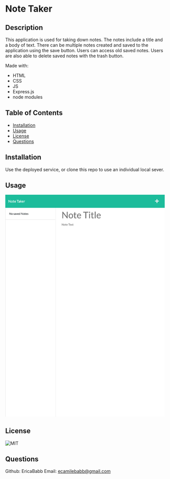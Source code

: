 # Note Taker

## Description

This application is used for taking down notes. The notes include a title and a body of text. There can be multiple notes created and saved to the application using the save button. Users can access old saved notes. Users are also able to delete saved notes with the trash button.

Made with:

- HTML
- CSS
- JS
- Express.js
- node modules

## Table of Contents

- [Installation](#installation)
- [Usage](#usage)
- [License](#license)
- [Questions](#questions)

## Installation

Use the deployed service, or clone this repo to use an individual local sever.

## Usage

![screenshot](./images/screenshot.png)

## License

![MIT](https://img.shields.io/badge/license-MIT-green)

## Questions

Github: EricaBabb
Email: ecamilebabb@gmail.com
